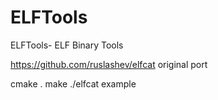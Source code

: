 # ELFTools
ELFTools- ELF Binary Tools


https://github.com/ruslashev/elfcat original port

cmake .
make
./elfcat example
